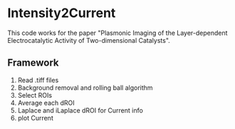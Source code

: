 # Intensity2Current
This code works for the paper "Plasmonic Imaging of the Layer-dependent Electrocatalytic Activity of Two-dimensional Catalysts".
## Framework
1. Read .tiff files
2. Background removal and rolling ball algorithm
3. Select ROIs
4. Average each dROI
5. Laplace and iLaplace dROI for Current info
6. plot Current
